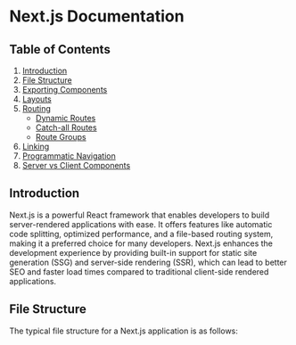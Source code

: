 # Next.js Documentation

## Table of Contents
1. [Introduction](#introduction)
2. [File Structure](#file-structure)
3. [Exporting Components](#exporting-components)
4. [Layouts](#layouts)
5. [Routing](#routing)
   - [Dynamic Routes](#dynamic-routes)
   - [Catch-all Routes](#catch-all-routes)
   - [Route Groups](#route-groups)
6. [Linking](#linking)
7. [Programmatic Navigation](#programmatic-navigation)
8. [Server vs Client Components](#server-vs-client-components)

## Introduction
Next.js is a powerful React framework that enables developers to build server-rendered applications with ease. It offers features like automatic code splitting, optimized performance, and a file-based routing system, making it a preferred choice for many developers. Next.js enhances the development experience by providing built-in support for static site generation (SSG) and server-side rendering (SSR), which can lead to better SEO and faster load times compared to traditional client-side rendered applications.

## File Structure
The typical file structure for a Next.js application is as follows:
